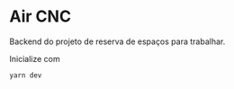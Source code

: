 # Air CNC

Backend do projeto de reserva de espaços para trabalhar.

Inicialize com 

```
yarn dev
```

